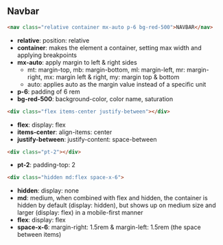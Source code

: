 ## Navbar

```html
<nav class="relative container mx-auto p-6 bg-red-500">NAVBAR</nav>
```
- __relative__: position: relative
- __container__: makes the element a container, setting max width and applying breakpoints
- __mx-auto__: apply margin to left & right sides
    - mt: margin-top, mb: margin-bottom, ml: margin-left, mr: margin-right, mx: margin left & right, my: margin top & bottom
    - auto: applies auto as the margin value instead of a specific unit
- __p-6__: padding of 6 rem
- __bg-red-500__: background-color, color name, saturation

```html
<div class="flex items-center justify-between"></div>
```
- __flex__: display: flex
- __items-center__: align-items: center
- __justify-between__: justify-content: space-between

```html
<div class="pt-2"></div>
```
- __pt-2__: padding-top: 2

```html
<div class="hidden md:flex space-x-6">
```
- __hidden__: display: none
- __md__: medium, when combined with flex and hidden, the container is hidden by default (display: hidden), but shows up on medium size and larger (display: flex) in a mobile-first manner
- __flex__: display: flex
- __space-x-6__: margin-right: 1.5rem & margin-left: 1.5rem (the space between items)